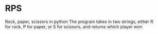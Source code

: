 # RPS
Rock, paper, scissors in python
The program takes in two strings, either R for rock, P for paper, or S for scissors, and returns which player won
